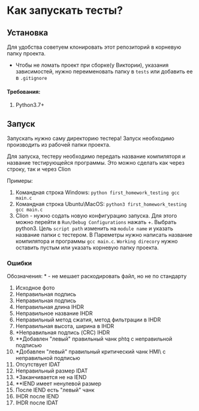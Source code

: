 # Как запускать тесты? 

## Установка
Для удобства советуем клонировать этот репозиторий в корневую папку проекта.
+ Чтобы не ломать проект при сборке(у Виктории), указания зависимостей, нужно переименовать папку в `tests` 
или добавить ее в `.gitignore`

#### Требования:
1. Python3.7+

## Запуск
Запускать нужно саму директорию тестера!
Запуск необходимо производить из рабочей папки проекта. 

Для запуска, тестеру необходимо передать название компиляторя и название тестирующейся программы.
Это можно сделать как через строку, так и через Clion

Примеры:
1. Командная строка Windows: `python first_homework_testing gcc main.c` 
2. Командная строка Ubuntu\MacOS: `python3 first_homework_testing gcc main.c`
3. Clion - нужно содать новую конфигурацию запуска. Для этого можно перейти в `Run/Debug Configurations` нажать +.
Выбрать python3. Цель `script path` изменить на `module name` и указать название папки с тестером. В Пареметры 
нужно написать название компилятора и программы `gcc main.c`. `Working direcory` нужно оставить пустым или 
указать корневую папку проекта.


### Ошибки

Обозначения: * - не мешает раскодировать файл, но не по стандарту

1. Исходное фото
2. Неправильная подпись
3. Неправильная подпись
4. Неправильная длина IHDR
5. Неправильное название IHDR
6. Неправильный метод сжатия, метод фильтрации в IHDR
7. Неправильная высота, ширина в IHDR
8. *Неправильная подпись (CRC) IHDR
9. **Добавлен "левый" правильный чанк phtq с неправильной подписью
10. *Добавлен "левый" правильный критический чанк HMI\ с неправильной подписью
11. Отсутствует IDAT
12. Неправильный размер IDAT
13. *Заканчивается не на IEND
14. **IEND имеет ненулевой размер
15. После IEND есть "левый" чанк
16. IHDR после IEND
17. IHDR после IDAT
